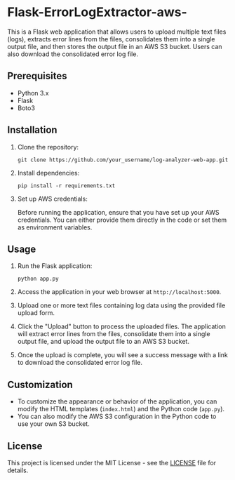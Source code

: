 # Flask-ErrorLogExtractor-aws-

This is a Flask web application that allows users to upload multiple text files (logs), extracts error lines from the files, consolidates them into a single output file, and then stores the output file in an AWS S3 bucket. Users can also download the consolidated error log file.

## Prerequisites

- Python 3.x
- Flask
- Boto3

## Installation

1. Clone the repository:

    ```
    git clone https://github.com/your_username/log-analyzer-web-app.git
    ```

2. Install dependencies:

    ```
    pip install -r requirements.txt
    ```

3. Set up AWS credentials:

    Before running the application, ensure that you have set up your AWS credentials. You can either provide them directly in the code or set them as environment variables.

## Usage

1. Run the Flask application:

    ```
    python app.py
    ```

2. Access the application in your web browser at `http://localhost:5000`.

3. Upload one or more text files containing log data using the provided file upload form.

4. Click the "Upload" button to process the uploaded files. The application will extract error lines from the files, consolidate them into a single output file, and upload the output file to an AWS S3 bucket.

5. Once the upload is complete, you will see a success message with a link to download the consolidated error log file.

## Customization

- To customize the appearance or behavior of the application, you can modify the HTML templates (`index.html`) and the Python code (`app.py`).
- You can also modify the AWS S3 configuration in the Python code to use your own S3 bucket.

## License

This project is licensed under the MIT License - see the [LICENSE](LICENSE) file for details.
